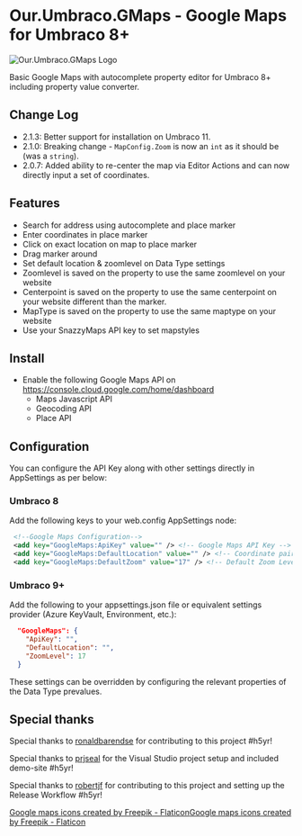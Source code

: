 # Our.Umbraco.GMaps - Google Maps for Umbraco 8+

![Our.Umbraco.GMaps Logo](https://raw.githubusercontent.com/ArnoldV/Our.Umbraco.GMaps/master/icon.png)

Basic Google Maps with autocomplete property editor for Umbraco 8+ including property value converter.

## Change Log

- 2.1.3: Better support for installation on Umbraco 11.
- 2.1.0: Breaking change - `MapConfig.Zoom` is now an `int` as it should be (was a `string`).
- 2.0.7: Added ability to re-center the map via Editor Actions and can now directly input a set of coordinates.

## Features

- Search for address using autocomplete and place marker
- Enter coordinates in place marker
- Click on exact location on map to place marker
- Drag marker around
- Set default location & zoomlevel on Data Type settings
- Zoomlevel is saved on the property to use the same zoomlevel on your website
- Centerpoint is saved on the property to use the same centerpoint on your website different than the marker.
- MapType is saved on the property to use the same maptype on your website
- Use your SnazzyMaps API key to set mapstyles

## Install

- Enable the following Google Maps API on <https://console.cloud.google.com/home/dashboard>
  - Maps Javascript API
  - Geocoding API
  - Place API

## Configuration

You can configure the API Key along with other settings directly in AppSettings as per below:

### Umbraco 8

Add the following keys to your web.config AppSettings node:

```xml
 <!--Google Maps Configuration-->
 <add key="GoogleMaps:ApiKey" value="" /> <!-- Google Maps API Key -->
 <add key="GoogleMaps:DefaultLocation" value="" /> <!-- Coordinate pair in the format lat,lng -->
 <add key="GoogleMaps:DefaultZoom" value="17" /> <!-- Default Zoom Level for the Maps Property Editor. -->
```

### Umbraco 9+

Add the following to your appsettings.json file or equivalent settings provider (Azure KeyVault, Environment, etc.):

```json
  "GoogleMaps": {
    "ApiKey": "",
    "DefaultLocation": "",
    "ZoomLevel": 17
  }
```

These settings can be overridden by configuring the relevant properties of the Data Type prevalues.

## Special thanks

Special thanks to [ronaldbarendse](https://github.com/ronaldbarendse) for contributing to this project #h5yr!

Special thanks to [prjseal](https://github.com/prjseal) for the Visual Studio project setup and included demo-site #h5yr!

Special thanks to [robertjf](https://github.com/robertjf) for contributing to this project and setting up the Release Workflow #h5yr!


[Google maps icons created by Freepik - Flaticon](https://www.flaticon.com/free-icons/google-maps)<a href="https://www.flaticon.com/free-icons/google-maps" title="google maps icons">Google maps icons created by Freepik - Flaticon</a>
